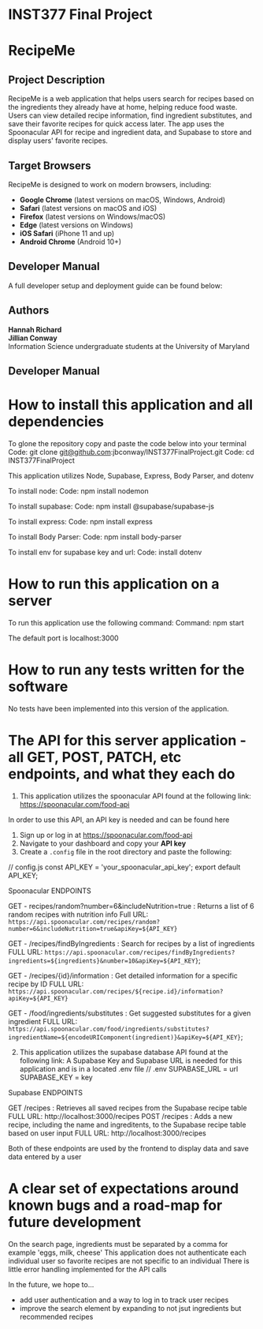 # INST377 Final Project

# RecipeMe

## Project Description  
RecipeMe is a web application that helps users search for recipes based on the ingredients they already have at home, helping reduce food waste. Users can view detailed recipe information, find ingredient substitutes, and save their favorite recipes for quick access later. The app uses the Spoonacular API for recipe and ingredient data, and Supabase to store and display users' favorite recipes.

## Target Browsers  
RecipeMe is designed to work on modern browsers, including:

- **Google Chrome** (latest versions on macOS, Windows, Android)  
- **Safari** (latest versions on macOS and iOS)  
- **Firefox** (latest versions on Windows/macOS)  
- **Edge** (latest versions on Windows)  
- **iOS Safari** (iPhone 11 and up)  
- **Android Chrome** (Android 10+)

## Developer Manual  
A full developer setup and deployment guide can be found below:  

## Authors  
**Hannah Richard**  
**Jillian Conway**  
Information Science undergraduate students at the University of Maryland


## Developer Manual

# How to install this application and all dependencies
 
To glone the repository copy and paste the code below into your terminal
Code: git clone git@github.com:jbconway/INST377FinalProject.git
Code: cd INST377FinalProject

This application utilizes Node, Supabase, Express, Body Parser, and dotenv

To install node:
Code: npm install nodemon

To install supabase:
Code: npm install @supabase/supabase-js

To install express:
Code: npm install express

To install Body Parser:
Code: npm install body-parser

To install env for supabase key and url:
Code: install dotenv

# How to run this application on a server
To run this application use the following command:
Command: npm start

The default port is localhost:3000

# How to run any tests written for the software
No tests have been implemented into this version of the application. 

# The API for this server application - all GET, POST, PATCH, etc endpoints, and what they each do
1. This application utilizes the spoonacular API found at the following link:
https://spoonacular.com/food-api

In order to use this API, an API key is needed and can be found here
1. Sign up or log in at https://spoonacular.com/food-api
2. Navigate to your dashboard and copy your **API key**
3. Create a `.config` file in the root directory and paste the following:

// config.js
const API_KEY = 'your_spoonacular_api_key';
export default API_KEY;

Spoonacular ENDPOINTS

GET - recipes/random?number=6&includeNutrition=true : Returns a list of 6 random recipes with nutrition info
Full URL:
`https://api.spoonacular.com/recipes/random?number=6&includeNutrition=true&apiKey=${API_KEY}`

GET - /recipes/findByIngredients : Search for recipes by a list of ingredients
FULL URL:
`https://api.spoonacular.com/recipes/findByIngredients?ingredients=${ingredients}&number=10&apiKey=${API_KEY}`;

GET - /recipes/{id}/information : Get detailed information for a specific recipe by ID
FULL URL:
`https://api.spoonacular.com/recipes/${recipe.id}/information?apiKey=${API_KEY}`

GET - /food/ingredients/substitutes : Get suggested substitutes for a given ingredient
FULL URL:
`https://api.spoonacular.com/food/ingredients/substitutes?ingredientName=${encodeURIComponent(ingredient)}&apiKey=${API_KEY}`;

2. This application utilizes the supabase database API found at the following link:
A Supabase Key and Supabase URL is needed for this application and is in a located .env file
// .env
SUPABASE_URL = url
SUPABASE_KEY = key

Supabase ENDPOINTS

GET /recipes : Retrieves all saved recipes from the Supabase recipe table
FULL URL:
http://localhost:3000/recipes
POST /recipes : Adds a new recipe, including the name and ingreditents, to the Supabase recipe table based on user input
FULL URL:
http://localhost:3000/recipes

Both of these endpoints are used by the frontend to display data and save data entered by a user

# A clear set of expectations around known bugs and a road-map for future development
On the search page, ingredients must be separated by a comma for example 'eggs, milk, cheese'
This application does not authenticate each individual user so favorite recipes are not specific to an individual
There is little error handling implemented for the API calls

In the future, we hope to...
- add user authentication and a way to log in to track user recipes
- improve the search element by expanding to not jsut ingredients but recommended recipes



